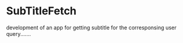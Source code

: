 SubTitleFetch
=============

development of an app for getting subtitle for the corresponsing user query.......
